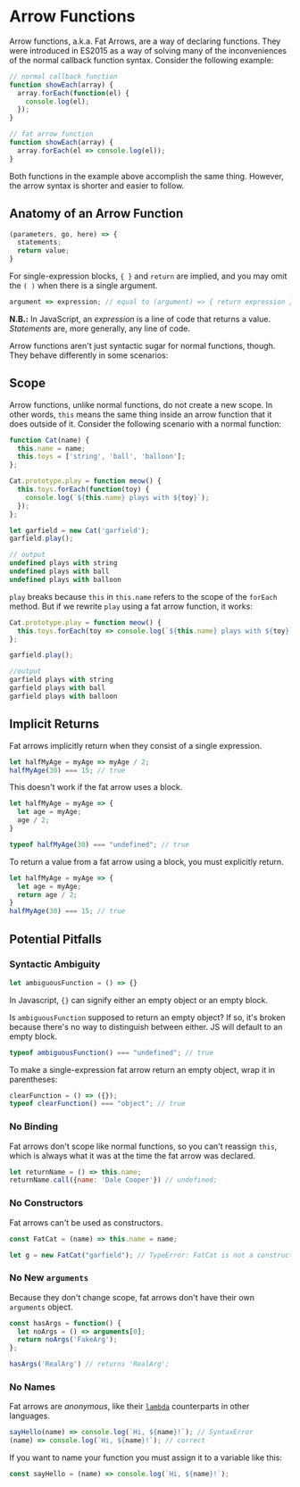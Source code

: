 # Arrow Functions

Arrow functions, a.k.a. Fat Arrows, are a way of declaring functions. They were introduced in ES2015 as a way of solving many of the inconveniences of the normal callback function syntax. Consider the following example:

```javascript
// normal callback function
function showEach(array) {
  array.forEach(function(el) {
    console.log(el);
  });
}

// fat arrow function
function showEach(array) {
  array.forEach(el => console.log(el));
}
```

Both functions in the example above accomplish the same thing. However, the arrow syntax is shorter and easier to follow.  

## Anatomy of an Arrow Function
```js
(parameters, go, here) => {
  statements;
  return value;
}
```

For single-expression blocks, `{ }` and `return` are implied, and you may omit the `( )` when there is a single argument.
```javascript
argument => expression; // equal to (argument) => { return expression };
```

__N.B.:__ In JavaScript, an _expression_ is a line of code that returns a value. _Statements_ are, more generally, any line of code.

Arrow functions aren't just syntactic sugar for normal functions, though. They behave differently in some scenarios:

## Scope

Arrow functions, unlike normal functions, do not create a new scope. In other words, `this` means the same thing inside an arrow function that it does outside of it. Consider the following scenario with a normal function:

```javascript
function Cat(name) {
  this.name = name;
  this.toys = ['string', 'ball', 'balloon'];
};

Cat.prototype.play = function meow() {
  this.toys.forEach(function(toy) {
    console.log(`${this.name} plays with ${toy}`);
  });
};

let garfield = new Cat('garfield');
garfield.play();

// output
undefined plays with string
undefined plays with ball
undefined plays with balloon
```

`play` breaks because `this` in `this.name` refers to the scope of the `forEach` method. But if we rewrite `play` using a fat arrow function, it works:

```javascript
Cat.prototype.play = function meow() {
  this.toys.forEach(toy => console.log(`${this.name} plays with ${toy}`));
};

garfield.play();

//output
garfield plays with string
garfield plays with ball
garfield plays with balloon
```

## Implicit Returns

Fat arrows implicitly return when they consist of a single expression.
```javascript
let halfMyAge = myAge => myAge / 2;
halfMyAge(30) === 15; // true
```

This doesn't work if the fat arrow uses a block.
```javascript
let halfMyAge = myAge => {
  let age = myAge;
  age / 2;
}

typeof halfMyAge(30) === "undefined"; // true
```

To return a value from a fat arrow using a block, you must explicitly return.
```javascript
let halfMyAge = myAge => {
  let age = myAge;
  return age / 2;
}
halfMyAge(30) === 15; // true
```

## Potential Pitfalls

### Syntactic Ambiguity

```javascript
let ambiguousFunction = () => {}
```

In Javascript, `{}` can signify either an empty object or an empty block.

Is `ambiguousFunction` supposed to return an empty object? If so, it's broken because there's no way to distinguish between either. JS will default to an empty block.

```javascript
typeof ambiguousFunction() === "undefined"; // true
```

To make a single-expression fat arrow return an empty object, wrap it in parentheses:

```javascript
clearFunction = () => ({});
typeof clearFunction() === "object"; // true
```

### No Binding

Fat arrows don't scope like normal functions, so you can't reassign `this`, which is always what it was at the time the fat arrow was declared.
```javascript
let returnName = () => this.name;
returnName.call({name: 'Dale Cooper'}) // undefined;
```

### No Constructors

Fat arrows can't be used as constructors.

```javascript
const FatCat = (name) => this.name = name;

let g = new FatCat("garfield"); // TypeError: FatCat is not a constructor
```

### No New `arguments`

Because they don't change scope, fat arrows don't have their own `arguments` object.

```javascript
const hasArgs = function() {
  let noArgs = () => arguments[0];
  return noArgs('FakeArg');
};

hasArgs('RealArg') // returns 'RealArg';
```

### No Names

Fat arrows are _anonymous_, like their [`lambda`][lambda] counterparts in other languages.  

```javascript
sayHello(name) => console.log(`Hi, ${name}!`); // SyntaxError
(name) => console.log(`Hi, ${name}!`); // correct
```

If you want to name your function you must assign it to a variable like this:
```js
const sayHello = (name) => console.log(`Hi, ${name}!`);
```

[lambda]: https://en.wikipedia.org/wiki/Anonymous_function
